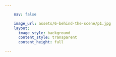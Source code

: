 ```yaml
---

    nav: false

    image_url: assets/6-behind-the-scene/p1.jpg
    layout:
      image_style: background
      content_style: transparent
      content_height: full

---
```

<style>
  article.page[data-page="backcover"] .content {
    margin: 0;
    max-height: initial;
    width: 100%;
    height: 100%;
  }

  article.page[data-page="backcover"] #image {
    position: absolute;
    bottom: 10%;
    max-width: initial;
    max-height: initial;
    width: 300px;
  }

  @media only screen and (min-width: 768px) {
    article.page[data-page="backcover"] #image {
      left: 50%;
      margin-left: -300px;
      width: 640px;
    }
  }
</style>


<a href="http://minkpink.com/" title="Visit Minkpink" target="_blank">
  <img id="image" src="assets/6-behind-the-scene/p1-1.png" alt="">
</a>